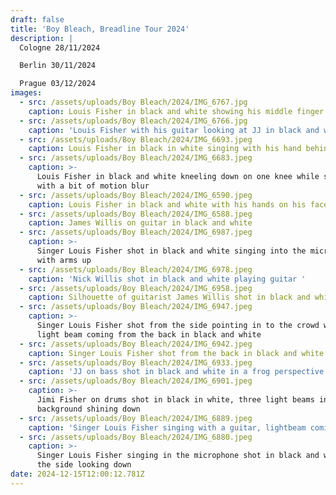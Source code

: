 ```yaml
---
draft: false
title: 'Boy Bleach, Breadline Tour 2024'
description: |
  Cologne 28/11/2024

  Berlin 30/11/2024

  Prague 03/12/2024
images:
  - src: /assets/uploads/Boy Bleach/2024/IMG_6767.jpg
    caption: Louis Fisher in black and white showing his middle finger to the crowd
  - src: /assets/uploads/Boy Bleach/2024/IMG_6766.jpg
    caption: 'Louis Fisher with his guitar looking at JJ in black and white '
  - src: /assets/uploads/Boy Bleach/2024/IMG_6693.jpeg
    caption: Louis Fisher in black in white singing with his hand behind his head
  - src: /assets/uploads/Boy Bleach/2024/IMG_6683.jpeg
    caption: >-
      Louis Fisher in black and white kneeling down on one knee while singing
      with a bit of motion blur
  - src: /assets/uploads/Boy Bleach/2024/IMG_6590.jpeg
    caption: Louis Fisher in black and white with his hands on his face
  - src: /assets/uploads/Boy Bleach/2024/IMG_6588.jpeg
    caption: James Willis on guitar in black and white
  - src: /assets/uploads/Boy Bleach/2024/IMG_6987.jpeg
    caption: >-
      Singer Louis Fisher shot in black and white singing into the microphone
      with arms up
  - src: /assets/uploads/Boy Bleach/2024/IMG_6978.jpeg
    caption: 'Nick Willis shot in black and white playing guitar '
  - src: /assets/uploads/Boy Bleach/2024/IMG_6958.jpeg
    caption: Silhouette of guitarist James Willis shot in black and white
  - src: /assets/uploads/Boy Bleach/2024/IMG_6947.jpeg
    caption: >-
      Singer Louis Fisher shot from the side pointing in to the crowd with a
      light beam coming from the back in black and white
  - src: /assets/uploads/Boy Bleach/2024/IMG_6942.jpeg
    caption: Singer Louis Fisher shot from the back in black and white
  - src: /assets/uploads/Boy Bleach/2024/IMG_6933.jpeg
    caption: 'JJ on bass shot in black and white in a frog perspective '
  - src: /assets/uploads/Boy Bleach/2024/IMG_6901.jpeg
    caption: >-
      Jimi Fisher on drums shot in black in white, three light beams in the
      background shining down
  - src: /assets/uploads/Boy Bleach/2024/IMG_6889.jpeg
    caption: 'Singer Louis Fisher singing with a guitar, lightbeam coming from the back'
  - src: /assets/uploads/Boy Bleach/2024/IMG_6880.jpeg
    caption: >-
      Singer Louis Fisher singing in the microphone shot in black and white from
      the side looking down
date: 2024-12-15T12:00:12.781Z
---
```


